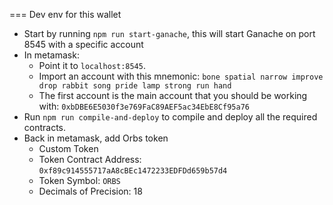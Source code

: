 === Dev env for this wallet

* Start by running `npm run start-ganache`, this will start Ganache on port 8545 with a specific account
* In metamask:
    * Point it to `localhost:8545`.
    * Import an account with this mnemonic: `bone spatial narrow improve drop rabbit song pride lamp strong run hand`
    * The first account is the main account that you should be working with: `0xbDBE6E5030f3e769FaC89AEF5ac34EbE8Cf95a76`
* Run `npm run compile-and-deploy` to compile and deploy all the required contracts.
* Back in metamask, add Orbs token
    * Custom Token
    * Token Contract Address: `0xf89c914555717aA8cBEc1472233EDFDd659b57d4`
    * Token Symbol: `ORBS`
    * Decimals of Precision: 18